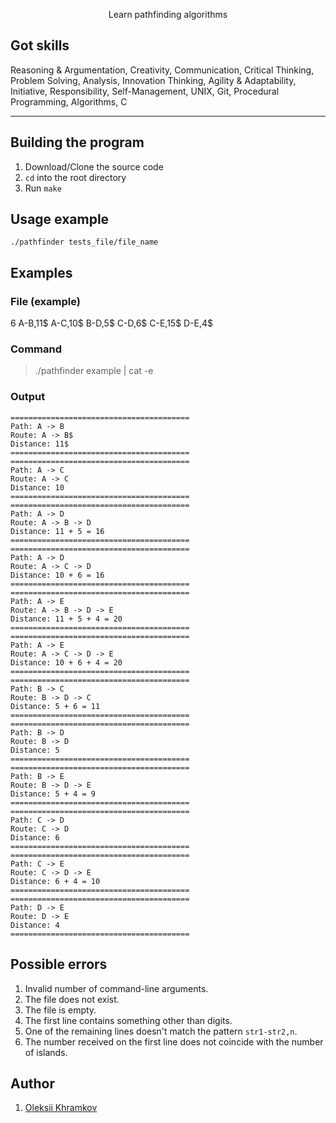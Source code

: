 <p align="center"> Learn pathfinding algorithms</p>

##  Got skills

Reasoning & Argumentation, Creativity, Communication, Critical Thinking, Problem Solving, Analysis, Innovation Thinking, Agility & Adaptability, Initiative, Responsibility, Self-Management, UNIX, Git, Procedural Programming, Algorithms, C

<hr>

## Building the program
1. Download/Clone the source code
2. `cd` into the root directory
3. Run `make`

## Usage example

```
./pathfinder tests_file/file_name
```
## Examples

###  File (example)


6
A-B,11$
A-C,10$
B-D,5$
C-D,6$
C-E,15$
D-E,4$
###  Command
>./pathfinder example | cat -e
###  Output

````
========================================
Path: A -> B
Route: A -> B$
Distance: 11$
========================================
========================================
Path: A -> C
Route: A -> C
Distance: 10
========================================
========================================
Path: A -> D
Route: A -> B -> D
Distance: 11 + 5 = 16
========================================
========================================
Path: A -> D
Route: A -> C -> D
Distance: 10 + 6 = 16
========================================
========================================
Path: A -> E
Route: A -> B -> D -> E
Distance: 11 + 5 + 4 = 20
========================================
========================================
Path: A -> E
Route: A -> C -> D -> E
Distance: 10 + 6 + 4 = 20
========================================
========================================
Path: B -> C
Route: B -> D -> C
Distance: 5 + 6 = 11
========================================
========================================
Path: B -> D
Route: B -> D
Distance: 5
========================================
========================================
Path: B -> E
Route: B -> D -> E
Distance: 5 + 4 = 9
========================================
========================================
Path: C -> D
Route: C -> D
Distance: 6
========================================
========================================
Path: C -> E
Route: C -> D -> E
Distance: 6 + 4 = 10
========================================
========================================
Path: D -> E
Route: D -> E
Distance: 4
========================================
````

## Possible errors

1. Invalid number of command-line arguments.
2. The file does not exist.
3. The file is empty.
4. The first line contains something other than digits.
5. One of the remaining lines doesn't match the pattern ```str1-str2,n```.
6. The number received on the first line does not coincide with the number of islands.

## Author
1. <a href="https://github.com/okhramkov" target="_blank">Oleksii Khramkov</a>
